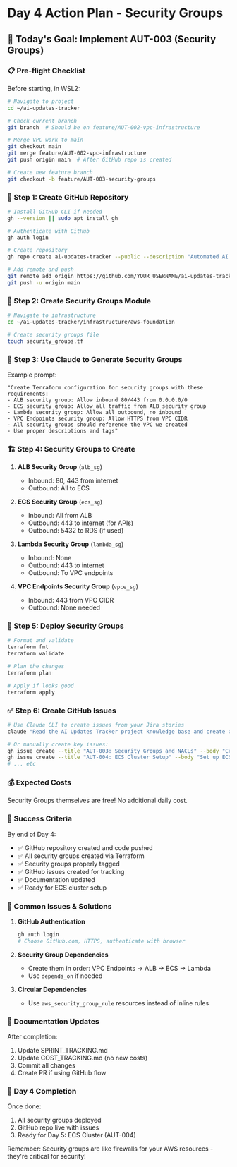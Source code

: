 # Day 4 Action Plan - Security Groups

## 🎯 Today's Goal: Implement AUT-003 (Security Groups)

### 📋 Pre-flight Checklist

Before starting, in WSL2:
```bash
# Navigate to project
cd ~/ai-updates-tracker

# Check current branch
git branch  # Should be on feature/AUT-002-vpc-infrastructure

# Merge VPC work to main
git checkout main
git merge feature/AUT-002-vpc-infrastructure
git push origin main  # After GitHub repo is created

# Create new feature branch
git checkout -b feature/AUT-003-security-groups
```

### 🚀 Step 1: Create GitHub Repository

```bash
# Install GitHub CLI if needed
gh --version || sudo apt install gh

# Authenticate with GitHub
gh auth login

# Create repository
gh repo create ai-updates-tracker --public --description "Automated AI news aggregation system"

# Add remote and push
git remote add origin https://github.com/YOUR_USERNAME/ai-updates-tracker.git
git push -u origin main
```

### 📝 Step 2: Create Security Groups Module

```bash
# Navigate to infrastructure
cd ~/ai-updates-tracker/infrastructure/aws-foundation

# Create security groups file
touch security_groups.tf
```

### 🤖 Step 3: Use Claude to Generate Security Groups

Example prompt:
```
"Create Terraform configuration for security groups with these requirements:
- ALB security group: Allow inbound 80/443 from 0.0.0.0/0
- ECS security group: Allow all traffic from ALB security group
- Lambda security group: Allow all outbound, no inbound
- VPC Endpoints security group: Allow HTTPS from VPC CIDR
- All security groups should reference the VPC we created
- Use proper descriptions and tags"
```

### 🏗️ Step 4: Security Groups to Create

1. **ALB Security Group** (`alb_sg`)
   - Inbound: 80, 443 from internet
   - Outbound: All to ECS

2. **ECS Security Group** (`ecs_sg`)
   - Inbound: All from ALB
   - Outbound: 443 to internet (for APIs)
   - Outbound: 5432 to RDS (if used)

3. **Lambda Security Group** (`lambda_sg`)
   - Inbound: None
   - Outbound: 443 to internet
   - Outbound: To VPC endpoints

4. **VPC Endpoints Security Group** (`vpce_sg`)
   - Inbound: 443 from VPC CIDR
   - Outbound: None needed

### 🚀 Step 5: Deploy Security Groups

```bash
# Format and validate
terraform fmt
terraform validate

# Plan the changes
terraform plan

# Apply if looks good
terraform apply
```

### ✅ Step 6: Create GitHub Issues

```bash
# Use Claude CLI to create issues from your Jira stories
claude "Read the AI Updates Tracker project knowledge base and create GitHub issues for all AUT-XXX stories. Use the GitHub CLI to create them in the ai-updates-tracker repository."

# Or manually create key issues:
gh issue create --title "AUT-003: Security Groups and NACLs" --body "Create security groups for ALB, ECS, Lambda, and VPC Endpoints"
gh issue create --title "AUT-004: ECS Cluster Setup" --body "Set up ECS cluster for running containerized scrapers"
# ... etc
```

### 💰 Expected Costs

Security Groups themselves are free! No additional daily cost.

### 🎯 Success Criteria

By end of Day 4:
- ✅ GitHub repository created and code pushed
- ✅ All security groups created via Terraform
- ✅ Security groups properly tagged
- ✅ GitHub issues created for tracking
- ✅ Documentation updated
- ✅ Ready for ECS cluster setup

### 🚨 Common Issues & Solutions

1. **GitHub Authentication**
   ```bash
   gh auth login
   # Choose GitHub.com, HTTPS, authenticate with browser
   ```

2. **Security Group Dependencies**
   - Create them in order: VPC Endpoints → ALB → ECS → Lambda
   - Use `depends_on` if needed

3. **Circular Dependencies**
   - Use `aws_security_group_rule` resources instead of inline rules

### 📝 Documentation Updates

After completion:
1. Update SPRINT_TRACKING.md
2. Update COST_TRACKING.md (no new costs)
3. Commit all changes
4. Create PR if using GitHub flow

### 🎉 Day 4 Completion

Once done:
1. All security groups deployed
2. GitHub repo live with issues
3. Ready for Day 5: ECS Cluster (AUT-004)

Remember: Security groups are like firewalls for your AWS resources - they're critical for security!